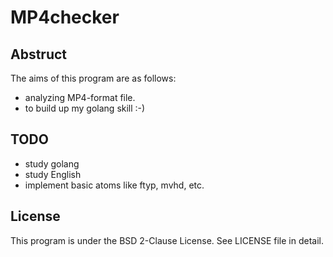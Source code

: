 # MP4checker

## Abstruct

The aims of this program are as follows:

* analyzing MP4-format file.
* to build up my golang skill :-)

## TODO

* study golang
* study English
* implement basic atoms like ftyp, mvhd, etc.

## License

This program is under the BSD 2-Clause License.
See LICENSE file in detail.
